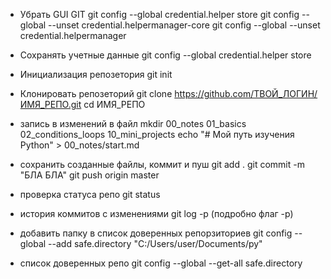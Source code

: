 * Убрать GUI GIT
git config --global credential.helper store
git config --global --unset credential.helpermanager-core
git config --global --unset credential.helpermanager

* Сохранять учетные данные
git config --global credential.helper store

* Инициализация репозетория
git init

* Клонировать репозеторий
git clone https://github.com/ТВОЙ_ЛОГИН/ИМЯ_РЕПО.git
cd ИМЯ_РЕПО

* запись в изменений в файл
mkdir 00_notes 01_basics 02_conditions_loops 10_mini_projects
echo "# Мой путь изучения Python" > 00_notes/start.md


* сохранить созданные файлы, коммит и пуш
git add .
git commit -m "БЛА БЛА"
git push origin master

* проверка статуса репо
git status

* история коммитов с изменениями 
git log -p (подробно флаг -p)

* добавить папку в список доверенных репорзиториев
git config --global --add safe.directory "C:/Users/user/Documents/py"
* список доверенных репо
git config --global --get-all safe.directory
